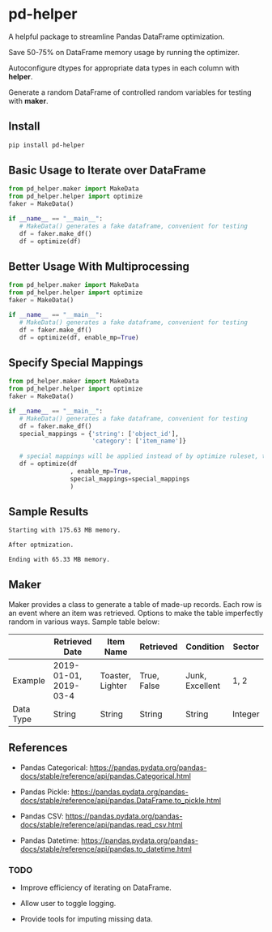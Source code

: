 # pd-helper
 
 A helpful package to streamline Pandas DataFrame optimization.
 
 Save 50-75% on DataFrame memory usage by running the optimizer. 
 
 Autoconfigure dtypes for appropriate data types in each column with **helper**.

 Generate a random DataFrame of controlled random variables for testing with **maker**.

## Install
 ```bash
 pip install pd-helper
 ```

## Basic Usage to Iterate over DataFrame
```python
from pd_helper.maker import MakeData 
from pd_helper.helper import optimize
faker = MakeData()

if __name__ == "__main__":
   # MakeData() generates a fake dataframe, convenient for testing
   df = faker.make_df()
   df = optimize(df)
```
## Better Usage With Multiprocessing
```python
from pd_helper.maker import MakeData 
from pd_helper.helper import optimize
faker = MakeData()

if __name__ == "__main__":
   # MakeData() generates a fake dataframe, convenient for testing
   df = faker.make_df()
   df = optimize(df, enable_mp=True)
```

## Specify Special Mappings
```python
from pd_helper.maker import MakeData 
from pd_helper.helper import optimize
faker = MakeData()

if __name__ == "__main__":
   # MakeData() generates a fake dataframe, convenient for testing
   df = faker.make_df()
   special_mappings = {'string': ['object_id'],
                       'category': ['item_name']}
   
   # special mappings will be applied instead of by optimize ruleset, they will be returned.
   df = optimize(df
                 , enable_mp=True,
                 special_mappings=special_mappings
                 )
```


## Sample Results

```bash
Starting with 175.63 MB memory.

After optmization. 

Ending with 65.33 MB memory.
```

## Maker

 Maker provides a class to generate a table of made-up records. 
 Each row is an event where an item was retrieved. 
 Options to make the table imperfectly random in various ways. 
 Sample table below:

|  | Retrieved Date  | Item Name | Retrieved | Condition | Sector |
| ------------- | ------------- | ------------- | ------------- | ------------- | ------------- |
| Example | 2019-01-01, 2019-03-4  | Toaster, Lighter  | True, False  | Junk, Excellent  | 1, 2 |
| Data Type | String  | String  | String  | String | Integer |


## References

* Pandas Categorical: <https://pandas.pydata.org/pandas-docs/stable/reference/api/pandas.Categorical.html>

* Pandas Pickle: <https://pandas.pydata.org/pandas-docs/stable/reference/api/pandas.DataFrame.to_pickle.html>

* Pandas CSV: <https://pandas.pydata.org/pandas-docs/stable/reference/api/pandas.read_csv.html>

* Pandas Datetime: <https://pandas.pydata.org/pandas-docs/stable/reference/api/pandas.to_datetime.html>

### TODO

* Improve efficiency of iterating on DataFrame.

* Allow user to toggle logging.

* Provide tools for imputing missing data.

